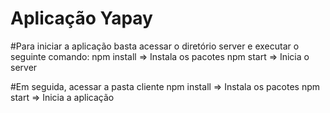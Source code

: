 # Aplicação Yapay
#Para iniciar a aplicação basta acessar o diretório server e executar o seguinte comando:
    npm install => Instala os pacotes
    npm start => Inicia o server

#Em seguida, acessar a pasta cliente
    npm install => Instala os pacotes
    npm start => Inicia a aplicação
